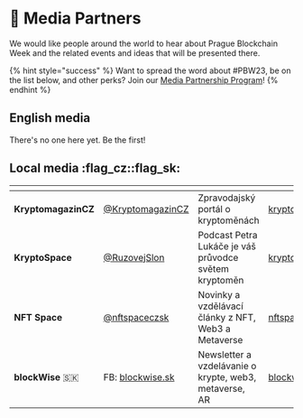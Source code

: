 # 📢 Media Partners

We would like people around the world to hear about Prague Blockchain Week and the related events and ideas that will be presented there.

{% hint style="success" %}
Want to spread the word about #PBW23, be on the list below, and other perks? Join our [Media Partnership Program](partnership-program.md)!
{% endhint %}

## English media

There's no one here yet. Be the first!

## Local media :flag\_cz::flag\_sk:

<table data-view="cards"><thead><tr><th></th><th></th><th></th><th data-hidden data-card-cover data-type="files"></th><th data-hidden data-card-target data-type="content-ref"></th></tr></thead><tbody><tr><td><strong>KryptomagazinCZ</strong></td><td><a href="https://twitter.com/KryptomagazinCZ">@KryptomagazinCZ</a></td><td>Zpravodajský portál o kryptoměnách</td><td><a href="../.gitbook/assets/kryptomagazin.jpg">kryptomagazin.jpg</a></td><td><a href="http://kryptomagazin.cz/">http://kryptomagazin.cz/</a></td></tr><tr><td><strong>KryptoSpace</strong></td><td><a href="https://twitter.com/RuzovejSlon">@RuzovejSlon</a></td><td>Podcast Petra Lukáče je váš průvodce světem kryptoměn</td><td><a href="../.gitbook/assets/kryptospacecz.jpeg">kryptospacecz.jpeg</a></td><td><a href="https://www.kryptospace.cz/">https://www.kryptospace.cz/</a></td></tr><tr><td><strong>NFT Space</strong></td><td><a href="https://twitter.com/nftspaceczsk">@nftspaceczsk</a></td><td>Novinky a vzdělávací články z NFT, Web3 a Metaverse</td><td><a href="../.gitbook/assets/nftspace-czsk.jpeg">nftspace-czsk.jpeg</a></td><td><a href="https://nftspace.cz/">https://nftspace.cz/</a></td></tr><tr><td><strong>blockWise</strong> <span data-gb-custom-inline data-tag="emoji" data-code="1f1f8-1f1f0">🇸🇰</span><strong></strong></td><td>FB: <a href="https://www.facebook.com/blockwise.sk/">blockwise.sk</a></td><td>Newsletter a vzdelávanie o krypte, web3, metaverse, AR</td><td><a href="../.gitbook/assets/blockwise.png">blockwise.png</a></td><td><a href="https://www.blockwise.sk/">https://www.blockwise.sk/</a></td></tr></tbody></table>

